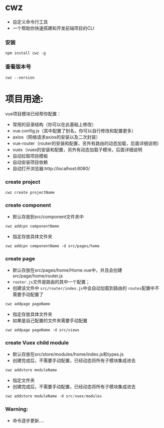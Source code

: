 # cwz
- 自定义命令行工具
- 一个帮助你快速搭建和开发前端项目的CLI

### 安装
```
npm install cwz -g
```

### 查看版本号
```
cwz --version 
```

# 项目用途:
vue项目模块已经帮你配置：
- 常用的目录结构（你可以在此基础上修改）
- vue.config.js（其中配置了别名，你可以自行修改和配置更多）
- axios（网络请求axios的安装以及二次封装）
- vue-router（router的安装和配置，另外有路由的动态加载，后面详细说明）
- vuex（vuex的安装和配置，另外有动态加载子模块，后面详细说明
- 自动拉取项目模板
- 自动安装项目依赖
- 自动打开浏览器:http://localhost:8080/

### create project
```
cwz create projectName
```

### create component
- 默认存放到src/component文件夹中
```javascript
cwz addcpn componentName 
```

- 指定存放具体文件夹 
```
cwz addcpn componentName -d src/pages/home 
```

### create page
- 默认存放在src/pages/home/Home.vue中，并且会创建src/page/home/router.js 
- `router.js`文件是路由的其中一个配置；
- 创建该文件中 `src/router/index.js`中会自动加载到路由的 `routes`配置中不需要手动配置了
```javascript
cwz addpage pageName 
```

- 指定存放具体文件夹
- 如果是自己配置的文件夹需要手动配置
```
cwz addpage pageName -d src/views 
```

### create Vuex child module
- 默认存放在src/store/modules/home/index.js和types.js
- 创建完成后，不需要手动配置，已经动态将所有子模块集成进去
```javascript
cwz addstore moduleName 
```

- 指定文件夹 
- 创建完成后，不需要手动配置，已经动态将所有子模块集成进去
```javascript
cwz addstore moduleName -d src/vuex/modules 
```

### Warning:

- 命令逐步更新....